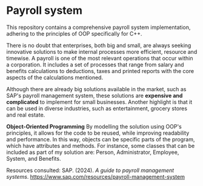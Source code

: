 # Payroll system
This repository contains a comprehensive payroll system implementation, adhering to the principles of OOP specifically for C++.

There is no doubt that enterprises, both big and small, are always seeking innovative solutions to make internal processes more efficient, resource and timewise. A payroll is one of the most relevant operations that occur within a corporation. It includes a set of processes that range from salary and benefits calculations to deductions, taxes and printed reports with the core aspects of the calculations mentioned.

Although there are already big solutions available in the market, such as SAP's payroll management system, these solutions are **expensive and complicated** to implement for small businesses. Another highlight is that it can be used in diverse industries, such as entertainment, grocery stores and real estate.

**Object-Oriented Programming**
By modelling the solution using OOP's principles, it allows for the code to be reused, while improving readability and performance. In this way, objects can be specific parts of the program, which have attributes and methods. For instance, some classes that can be included as part of my solution are: Person, Administrator, Employee, System, and Benefits.

Resources consulted:
SAP. (2024). _A guide to payroll management systems_. https://www.sap.com/resources/payroll-management-system
